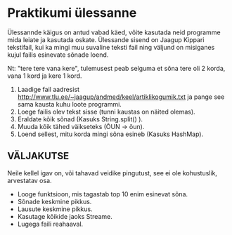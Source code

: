 # Praktikumi ülessanne

Ülessannde käigus on antud vabad käed, võite kasutada neid programme
mida leiate ja kasutada oskate. Ülessande sisend on Jaagup Kippari tekstifail,
kui ka mingi muu suvaline teksti fail ning väljund on misiganes kujul failis
esinevate sõnade loend.

Nt: "tere tere vana kere", tulemusest peab selguma et sõna tere oli 2 korda, vana 1 kord ja kere 1 kord.

1. Laadige fail aadresist http://www.tlu.ee/~jaagup/andmed/keel/artiklikogumik.txt ja pange
see sama kausta kuhu loote programmi.
1. Loege failis olev tekst sisse (tunni kaustas on näited olemas).
1. Eraldate kõik sõnad (Kasuks String.split() ).
1. Muuda kõik tähed väikseteks (ÕUN -> õun).
1. Loend sellest, mitu korda mingi sõna esineb (Kasuks HashMap).

## VÄLJAKUTSE

Neile kellel igav on, või tahavad veidike pingutust, see ei ole kohustuslik,
arvestatav osa.

* Looge funktsioon, mis tagastab top 10 enim
esinevat sõna.
* Sõnade keskmine pikkus.
* Lausute keskmine pikkus.
* Kasutage kõikide jaoks Streame.
* Lugega faili reahaaval.